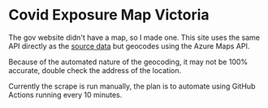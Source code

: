 # Covid Exposure Map Victoria

The gov website didn't have a map, so I made one.
This site uses the same API directly as the [source data](https://www.coronavirus.vic.gov.au/exposure-sites) but geocodes using the Azure Maps API.

Because of the automated nature of the geocoding, it may not be 100% accurate, double check the address of the location.

Currently the scrape is run manually, the plan is to automate using GitHub Actions running every 10 minutes.